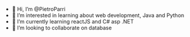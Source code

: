 - 👋 Hi, I’m @PietroParri
- 👀 I’m interested in learning about web development, Java and Python
- 🌱 I’m currently learning reactJS and C# asp .NET
- 💞️ I’m looking to collaborate on database

<!---
PietroParri/PietroParri is a ✨ special ✨ repository because its `README.md` (this file) appears on your GitHub profile.
You can click the Preview link to take a look at your changes.
--->
